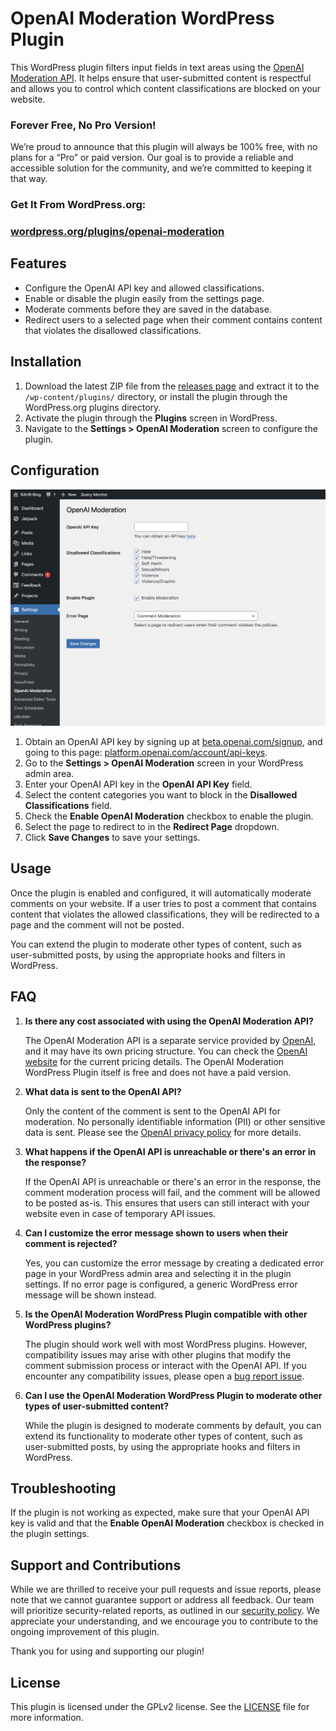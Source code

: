 # OpenAI Moderation WordPress Plugin

This WordPress plugin filters input fields in text areas using the [OpenAI Moderation API](https://platform.openai.com/docs/guides/moderation/overview). It helps ensure that user-submitted content is respectful and allows you to control which content classifications are blocked on your website.

### Forever Free, No Pro Version!

We’re proud to announce that this plugin will always be 100% free, with no plans for a “Pro” or paid version. Our goal is to provide a reliable and accessible solution for the community, and we’re committed to keeping it that way.

### Get It From WordPress.org:
### [wordpress.org/plugins/openai-moderation](https://wordpress.org/plugins/openai-moderation/)

## Features

- Configure the OpenAI API key and allowed classifications.
- Enable or disable the plugin easily from the settings page.
- Moderate comments before they are saved in the database.
- Redirect users to a selected page when their comment contains content that violates the disallowed classifications.

## Installation

1. Download the latest ZIP file from the [releases page](https://github.com/RAHB-REALTORS-Association/OpenAI-Moderation-WP/releases/) and extract it to the `/wp-content/plugins/` directory, or install the plugin through the WordPress.org plugins directory.
2. Activate the plugin through the **Plugins** screen in WordPress.
3. Navigate to the **Settings > OpenAI Moderation** screen to configure the plugin.

## Configuration
![Admin Settings Screen](screenshots/admin_settings.png)

1. Obtain an OpenAI API key by signing up at [beta.openai.com/signup](https://beta.openai.com/signup/), and going to this page: [platform.openai.com/account/api-keys](https://platform.openai.com/account/api-keys).
2. Go to the **Settings > OpenAI Moderation** screen in your WordPress admin area.
3. Enter your OpenAI API key in the **OpenAI API Key** field.
4. Select the content categories you want to block in the **Disallowed Classifications** field.
5. Check the **Enable OpenAI Moderation** checkbox to enable the plugin.
6. Select the page to redirect to in the **Redirect Page** dropdown.
7. Click **Save Changes** to save your settings.

## Usage

Once the plugin is enabled and configured, it will automatically moderate comments on your website. If a user tries to post a comment that contains content that violates the allowed 
classifications, they will be redirected to a page and the comment will not be posted.

You can extend the plugin to moderate other types of content, such as user-submitted posts, by using the appropriate hooks and filters in WordPress.

## FAQ

1. **Is there any cost associated with using the OpenAI Moderation API?**

   The OpenAI Moderation API is a separate service provided by [OpenAI](https://openai.com), and it may have its own pricing structure. You can check the [OpenAI website](https://platform.openai.com/docs/guides/moderation/overview) for the current pricing details. The OpenAI Moderation WordPress Plugin itself is free and does not have a paid version.

2. **What data is sent to the OpenAI API?**

   Only the content of the comment is sent to the OpenAI API for moderation. No personally identifiable information (PII) or other sensitive data is sent. Please see the [OpenAI privacy policy](https://openai.com/policies/privacy-policy) for more details.

3. **What happens if the OpenAI API is unreachable or there's an error in the response?**

   If the OpenAI API is unreachable or there's an error in the response, the comment moderation process will fail, and the comment will be allowed to be posted as-is. This ensures that users can still interact with your website even in case of temporary API issues.

4. **Can I customize the error message shown to users when their comment is rejected?**

   Yes, you can customize the error message by creating a dedicated error page in your WordPress admin area and selecting it in the plugin settings. If no error page is configured, a generic WordPress error message will be shown instead.

5. **Is the OpenAI Moderation WordPress Plugin compatible with other WordPress plugins?**

   The plugin should work well with most WordPress plugins. However, compatibility issues may arise with other plugins that modify the comment submission process or interact with the OpenAI API. If you encounter any compatibility issues, please open a [bug report issue](https://github.com/RAHB-REALTORS-Association/OpenAI-Moderation-WP/issues).

6. **Can I use the OpenAI Moderation WordPress Plugin to moderate other types of user-submitted content?**

   While the plugin is designed to moderate comments by default, you can extend its functionality to moderate other types of content, such as user-submitted posts, by using the appropriate hooks and filters in WordPress.

## Troubleshooting

If the plugin is not working as expected, make sure that your OpenAI API key is valid and that the **Enable OpenAI Moderation** checkbox is checked in the plugin settings.

## Support and Contributions

While we are thrilled to receive your pull requests and issue reports, please note that we cannot guarantee support or address all feedback. Our team will prioritize security-related reports, as outlined in our [security policy](SECURITY.md). We appreciate your understanding, and we encourage you to contribute to the ongoing improvement of this plugin.

Thank you for using and supporting our plugin!

## License

This plugin is licensed under the GPLv2 license. See the [LICENSE](LICENSE) file for more information.
